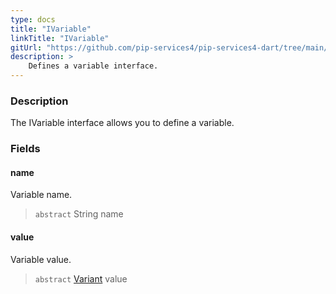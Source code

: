 ```yaml
---
type: docs
title: "IVariable"
linkTitle: "IVariable"
gitUrl: "https://github.com/pip-services4/pip-services4-dart/tree/main/pip-services4-expressions-dart"
description: > 
    Defines a variable interface.
---
```


### Description

The IVariable interface allows you to define a variable.


### Fields

<span class="hide-title-link">

#### name
Variable name.
> `abstract` String name

#### value
Variable value.
> `abstract` [Variant](../../../variants/variant) value

</span>
